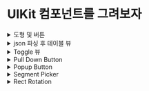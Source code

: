 # UIKit 컴포넌트를 그려보자


<details>
<summary>도형 및 버튼</summary>

<!-- summary 아래 한칸 공백 두어야함 -->
  <img src="https://github.com/bdrsky2010/Basic-UIKit/blob/main/CodeBaseAutolayout/Img/main.png" height="500px" width="250px">
</details>

<details>
<summary>json 파싱 후 테이블 뷰</summary>

<!-- summary 아래 한칸 공백 두어야함 -->
  <img src="https://github.com/bdrsky2010/Basic-UIKit/blob/main/CodeBaseAutolayout/Img/tableView.png" height="500px" width="250px">
</details>

<details>
<summary>Toggle 뷰</summary>

<!-- summary 아래 한칸 공백 두어야함 -->
    <img src="https://github.com/bdrsky2010/Basic-UIKit/blob/main/CodeBaseAutolayout/Img/toggle.png" height="500px" width="250px">
</details>

<details>
<summary>Pull Down Button</summary>

<!-- summary 아래 한칸 공백 두어야함 -->
  <img src="https://github.com/bdrsky2010/Basic-UIKit/blob/main/CodeBaseAutolayout/Img/pulldown-1.png" height="500px" width="250px">
    <img src="https://github.com/bdrsky2010/Basic-UIKit/blob/main/CodeBaseAutolayout/Img/pulldown-2.png" height="500px" width="250px">
</details>

<details>
<summary>Popup Button</summary>

<!-- summary 아래 한칸 공백 두어야함 -->
  <img src="https://github.com/bdrsky2010/Basic-UIKit/blob/main/CodeBaseAutolayout/Img/popup-1.png" height="500px" width="250px">
    <img src="https://github.com/bdrsky2010/Basic-UIKit/blob/main/CodeBaseAutolayout/Img/popup-2.png" height="500px" width="250px">
      <img src="https://github.com/bdrsky2010/Basic-UIKit/blob/main/CodeBaseAutolayout/Img/popup-3.png" height="500px" width="250px">
</details>

<details>
<summary>Segment Picker</summary>

<!-- summary 아래 한칸 공백 두어야함 -->
  <img src="https://github.com/bdrsky2010/Basic-UIKit/blob/main/CodeBaseAutolayout/Img/segment-1.png" height="500px" width="250px">
    <img src="https://github.com/bdrsky2010/Basic-UIKit/blob/main/CodeBaseAutolayout/Img/segment-2.png" height="500px" width="250px">
</details>

<details>
<summary>Rect Rotation</summary>

<!-- summary 아래 한칸 공백 두어야함 -->
  <img src="https://github.com/bdrsky2010/Basic-UIKit/blob/main/CodeBaseAutolayout/Img/rotation.png" height="500px" width="250px">
</details>
